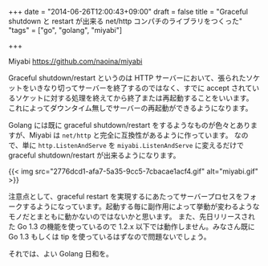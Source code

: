 +++
date = "2014-06-26T12:00:43+09:00"
draft = false
title = "Graceful shutdown と restart が出来る net/http コンパチのライブラリをつくった"
"tags" = ["go", "golang", "miyabi"]

+++

Miyabi
https://github.com/naoina/miyabi

Graceful shutdown/restart というのは HTTP サーバーにおいて、張られたソケットをいきなり切ってサーバーを終了するのではなく、すでに accept されているソケットに対する処理を終えてから終了または再起動することをいいます。
これによってダウンタイム無しでサーバーの再起動ができるようになります。

Golang には既に graceful shutdown/restart をするようなものが色々とありますが、Miyabi は `net/http` と完全に互換性があるように作っています。
なので、単に `http.ListenAndServe` を `miyabi.ListenAndServe` に変えるだけで graceful shutdown/restart が出来るようになります。

{{< img src="2776dcd1-afa7-5a35-9cc5-7cbacae1acf4.gif" alt="miyabi.gif" >}}

注意点として、graceful restart を実現するにあたってサーバープロセスをフォークするようになっています。起動する毎に副作用によって挙動が変わるようなモノだとまともに動かないのではないかと思います。
また、先日リリースされた Go 1.3 の機能を使っているので 1.2.x 以下では動作しません。みなさん既に Go 1.3 もしくは tip を使っているはずなので問題ないでしょう。

それでは、よい Golang 日和を。
